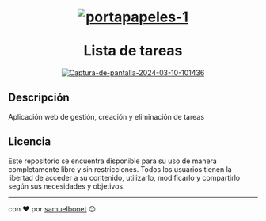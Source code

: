 
<h1 align="center">
  <br>
<a href='https://postimages.org/' target='_blank'><img src='https://i.postimg.cc/C1N1T6sd/portapapeles-1.png' border='0' alt='portapapeles-1'/></a><br />
  <br>
Lista de tareas
  <br>
</h1>

<a href='https://postimages.org/' target='_blank'><div align='center'><img src='https://i.postimg.cc/5yrffcY9/Captura-de-pantalla-2024-03-10-101436.png' border='0' alt='Captura-de-pantalla-2024-03-10-101436'/></div></a>

## Descripción

Aplicación web de gestión, creación y eliminación de tareas


## Licencia

Este repositorio se encuentra disponible para su uso de manera completamente libre y sin restricciones. Todos los usuarios tienen la libertad de acceder a su contenido, utilizarlo, modificarlo y compartirlo según sus necesidades y objetivos.

---
con ❤️ por [samuelbonet](https://github.com/samuelbonet) 😊

